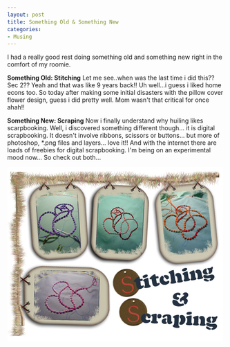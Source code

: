 ```yaml
---
layout: post
title: Something Old & Something New
categories:
- Musing
---
```


I had a really good rest doing something old and something new right in the comfort of my roomie.

**Something Old: Stitching** Let me see..when was the last time i did this?? Sec 2?? Yeah and that was like 9 years back!! Uh well...i guess i liked home econs too. So today after making some initial disasters with the pillow cover flower design, guess i did pretty well. Mom wasn't that critical for once ahah!!

**Something New: Scraping** Now i finally understand why huiling likes scarpbooking. Well, i discovered something different though... it is digital scrapbooking. It doesn't involve ribbons, scissors or buttons... but more of photoshop, \*.png files and layers... love it!! And with the internet there are loads of freebies for digital scrapbooking. I'm being on an experimental mood now... So check out both...

![](/img/ss1.jpg)
